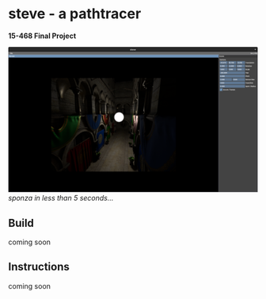 # steve - a pathtracer

**15-468 Final Project**

![renderer](steve.png)
_sponza in less than 5 seconds..._

## Build

coming soon

## Instructions

coming soon
